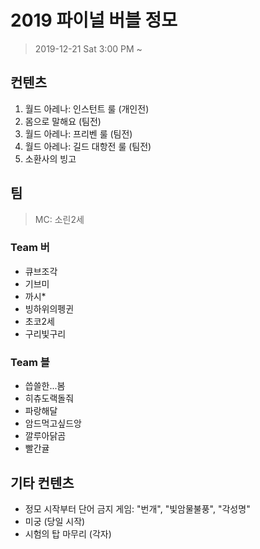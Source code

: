 # 2019 파이널 버블 정모

> 2019-12-21 Sat 3:00 PM ~

## 컨텐츠

1. 월드 아레나: 인스턴트 룰 (개인전)
2. 몸으로 말해요 (팀전)
3. 월드 아레나: 프리벤 룰 (팀전)
4. 월드 아레나: 길드 대항전 룰 (팀전)
5. 소환사의 빙고

## 팀

> MC: 소린2세

### Team 버

- 큐브조각
- 기브미
- 까시*
- 빙하위의펭귄
- 초코2세
- 구리빛구리

### Team 블

- 씁쓸한...봄
- 히츄도랙돌줘
- 파랑해달
- 암드먹고싶드앙
- 깔루아닭곰
- 빨간귤

## 기타 컨텐츠

- 정모 시작부터 단어 금지 게임: "번개", "빛암물불풍", "각성명"
- 미궁 (당일 시작)
- 시험의 탑 마무리 (각자)
